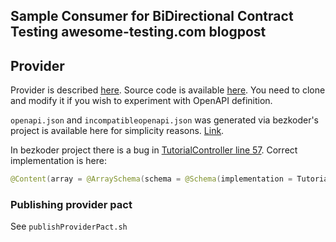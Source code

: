 ## Sample Consumer for BiDirectional Contract Testing awesome-testing.com blogpost

## Provider

Provider is described [here](https://www.bezkoder.com/spring-boot-swagger-3/). Source code is
available [here](https://github.com/bezkoder/spring-boot-swagger-3-example). You need to clone and modify it if you wish
to experiment with OpenAPI definition.

`openapi.json` and `incompatibleopenapi.json` was generated via bezkoder's project is available here for simplicity
reasons. [Link](/incompatibleopenapi.json).

In bezkoder project there is a bug
in [TutorialController line 57](https://github.com/bezkoder/spring-boot-swagger-3-example/blob/master/src/main/java/com/bezkoder/spring/swagger/controller/TutorialController.java#L57).
Correct implementation is here:

```java
@Content(array = @ArraySchema(schema = @Schema(implementation = Tutorial.class)), mediaType = "application/json")
```

### Publishing provider pact
See `publishProviderPact.sh`